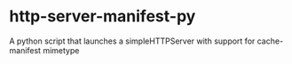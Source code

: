 http-server-manifest-py
=======================

A python script that launches a simpleHTTPServer with support for cache-manifest mimetype